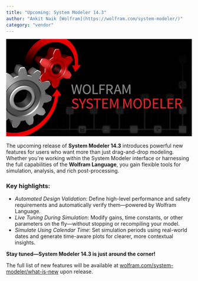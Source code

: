 ```yaml
---
title: "Upcoming: System Modeler 14.3"
author: "Ankit Naik [Wolfram](https://wolfram.com/system-modeler/)"
category: "vendor"
---
```


![System Modeler 14](SystemModeler14.png "System Modeler 14")

The upcoming release of **System Modeler 14.3** introduces powerful new features for users who want more than just drag-and-drop modeling. Whether you're working within the System Modeler interface or harnessing the full capabilities of the **Wolfram Language**, you gain flexible tools for simulation, analysis, and rich post-processing.

### Key highlights:

- *Automated Design Validation*: Define high-level performance and safety requirements and automatically verify them—powered by Wolfram Language.  
- *Live Tuning During Simulation*: Modify gains, time constants, or other parameters on the fly—without stopping or recompiling your model.  
- *Simulate Using Calendar Time*: Set simulation periods using real-world dates and generate time-aware plots for clearer, more contextual insights.

**Stay tuned—System Modeler 14.3 is just around the corner!**

The full list of new features will be available at [wolfram.com/system-modeler/what-is-new](https://www.wolfram.com/system-modeler/what-is-new/) upon release.
